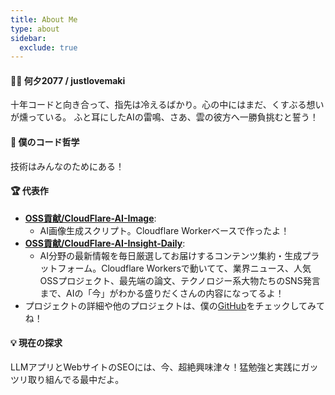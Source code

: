 ```yaml
---
title: About Me
type: about
sidebar:
  exclude: true
---
```

#### 🧑‍💻 何夕2077 / justlovemaki

十年コードと向き合って、指先は冷えるばかり。心の中にはまだ、くすぶる想いが燻っている。
ふと耳にしたAIの雷鳴、さあ、雲の彼方へ一勝負挑むと誓う！

#### 💖 僕のコード哲学

技術はみんなのためにある！

#### 🏆 代表作

*   **[OSS貢献/CloudFlare-AI-Image](https://github.com/justlovemaki/CloudFlare-AI-Image)**:
    *   AI画像生成スクリプト。Cloudflare Workerベースで作ったよ！
*   **[OSS貢献/CloudFlare-AI-Insight-Daily](https://github.com/justlovemaki/CloudFlare-AI-Insight-Daily)**:
    *   AI分野の最新情報を毎日厳選してお届けするコンテンツ集約・生成プラットフォーム。Cloudflare Workersで動いてて、業界ニュース、人気OSSプロジェクト、最先端の論文、テクノロジー系大物たちのSNS発言まで、AIの「今」がわかる盛りだくさんの内容になってるよ！
*   プロジェクトの詳細や他のプロジェクトは、僕の[GitHub](https://github.com/justlovemaki)をチェックしてみてね！

#### 💡 現在の探求

LLMアプリとWebサイトのSEOには、今、超絶興味津々！猛勉強と実践にガッツリ取り組んでる最中だよ。